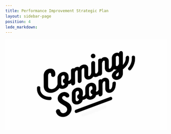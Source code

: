 ```yaml
---
title: Performance Improvement Strategic Plan
layout: sidebar-page
position: 4
lede_markdown:
---
```

![Coming Soon](/assets/img/coming-soon.jpg)
